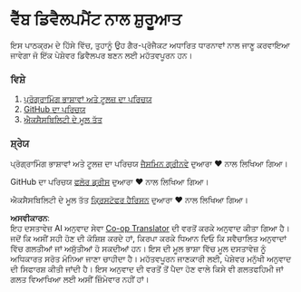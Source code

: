 <!--
CO_OP_TRANSLATOR_METADATA:
{
  "original_hash": "04683f4cfa46004179b0404b89a3065c",
  "translation_date": "2025-08-25T22:42:04+00:00",
  "source_file": "1-getting-started-lessons/README.md",
  "language_code": "pa"
}
-->
# ਵੈੱਬ ਡਿਵੈਲਪਮੈਂਟ ਨਾਲ ਸ਼ੁਰੂਆਤ

ਇਸ ਪਾਠਕ੍ਰਮ ਦੇ ਹਿੱਸੇ ਵਿੱਚ, ਤੁਹਾਨੂੰ ਉਹ ਗੈਰ-ਪ੍ਰੋਜੈਕਟ ਅਧਾਰਿਤ ਧਾਰਨਾਵਾਂ ਨਾਲ ਜਾਣੂ ਕਰਵਾਇਆ ਜਾਵੇਗਾ ਜੋ ਇੱਕ ਪੇਸ਼ੇਵਰ ਡਿਵੈਲਪਰ ਬਣਨ ਲਈ ਮਹੱਤਵਪੂਰਨ ਹਨ।

### ਵਿਸ਼ੇ

1. [ਪ੍ਰੋਗ੍ਰਾਮਿੰਗ ਭਾਸ਼ਾਵਾਂ ਅਤੇ ਟੂਲਜ਼ ਦਾ ਪਰਿਚਯ](1-intro-to-programming-languages/README.md)
2. [GitHub ਦਾ ਪਰਿਚਯ](2-github-basics/README.md)
3. [ਐਕਸੈਸਬਿਲਿਟੀ ਦੇ ਮੂਲ ਤੱਤ](3-accessibility/README.md)

### ਸ਼੍ਰੇਯ

ਪ੍ਰੋਗ੍ਰਾਮਿੰਗ ਭਾਸ਼ਾਵਾਂ ਅਤੇ ਟੂਲਜ਼ ਦਾ ਪਰਿਚਯ [ਜੈਸਮਿਨ ਗ੍ਰੀਨਵੇ](https://twitter.com/paladique) ਦੁਆਰਾ ♥️ ਨਾਲ ਲਿਖਿਆ ਗਿਆ।

GitHub ਦਾ ਪਰਿਚਯ [ਫਲੋਰ ਡ੍ਰੀਸ](https://twitter.com/floordrees) ਦੁਆਰਾ ♥️ ਨਾਲ ਲਿਖਿਆ ਗਿਆ।

ਐਕਸੈਸਬਿਲਿਟੀ ਦੇ ਮੂਲ ਤੱਤ [ਕ੍ਰਿਸਟੋਫਰ ਹੈਰਿਸਨ](https://twitter.com/geektrainer) ਦੁਆਰਾ ♥️ ਨਾਲ ਲਿਖਿਆ ਗਿਆ।

**ਅਸਵੀਕਾਰਨ**:  
ਇਹ ਦਸਤਾਵੇਜ਼ AI ਅਨੁਵਾਦ ਸੇਵਾ [Co-op Translator](https://github.com/Azure/co-op-translator) ਦੀ ਵਰਤੋਂ ਕਰਕੇ ਅਨੁਵਾਦ ਕੀਤਾ ਗਿਆ ਹੈ। ਜਦੋਂ ਕਿ ਅਸੀਂ ਸਹੀ ਹੋਣ ਦੀ ਕੋਸ਼ਿਸ਼ ਕਰਦੇ ਹਾਂ, ਕਿਰਪਾ ਕਰਕੇ ਧਿਆਨ ਦਿਓ ਕਿ ਸਵੈਚਾਲਿਤ ਅਨੁਵਾਦਾਂ ਵਿੱਚ ਗਲਤੀਆਂ ਜਾਂ ਅਸੁੱਤੀਆਂ ਹੋ ਸਕਦੀਆਂ ਹਨ। ਇਸ ਦੀ ਮੂਲ ਭਾਸ਼ਾ ਵਿੱਚ ਮੂਲ ਦਸਤਾਵੇਜ਼ ਨੂੰ ਅਧਿਕਾਰਤ ਸਰੋਤ ਮੰਨਿਆ ਜਾਣਾ ਚਾਹੀਦਾ ਹੈ। ਮਹੱਤਵਪੂਰਨ ਜਾਣਕਾਰੀ ਲਈ, ਪੇਸ਼ੇਵਰ ਮਨੁੱਖੀ ਅਨੁਵਾਦ ਦੀ ਸਿਫਾਰਸ਼ ਕੀਤੀ ਜਾਂਦੀ ਹੈ। ਇਸ ਅਨੁਵਾਦ ਦੀ ਵਰਤੋਂ ਤੋਂ ਪੈਦਾ ਹੋਣ ਵਾਲੇ ਕਿਸੇ ਵੀ ਗਲਤਫਹਿਮੀ ਜਾਂ ਗਲਤ ਵਿਆਖਿਆ ਲਈ ਅਸੀਂ ਜ਼ਿੰਮੇਵਾਰ ਨਹੀਂ ਹਾਂ।
